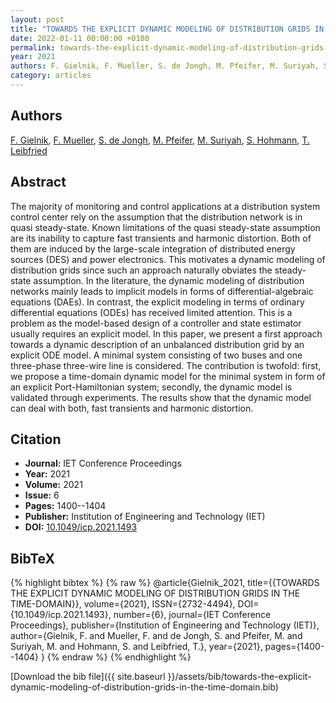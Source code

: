 ```yaml
---
layout: post
title: "TOWARDS THE EXPLICIT DYNAMIC MODELING OF DISTRIBUTION GRIDS IN THE TIME-DOMAIN"
date: 2022-01-11 00:00:00 +0100
permalink: towards-the-explicit-dynamic-modeling-of-distribution-grids-in-the-time-domain
year: 2021
authors: F. Gielnik, F. Mueller, S. de Jongh, M. Pfeifer, M. Suriyah, S. Hohmann, T. Leibfried
category: articles
---
```

 
## Authors
[F. Gielnik](authors/frederik-gielnik), [F. Mueller](authors/felicitas-mueller), [S. de Jongh](authors/steven-de-jongh), [M. Pfeifer](authors/martin-pfeifer), [M. Suriyah](authors/m-suriyah), [S. Hohmann](authors/soren-hohmann), [T. Leibfried](authors/thomas-leibfried)
 
## Abstract
The majority of monitoring and control applications at a distribution system control center rely on the assumption that the distribution network is in quasi steady-state. Known limitations of the quasi steady-state assumption are its inability to capture fast transients and harmonic distortion. Both of them are induced by the large-scale integration of distributed energy sources (DES) and power electronics. This motivates a dynamic modeling of distribution grids since such an approach naturally obviates the steady-state assumption. In the literature, the dynamic modeling of distribution networks mainly leads to implicit models in forms of differential-algebraic equations (DAEs). In contrast, the explicit modeling in terms of ordinary differential equations (ODEs) has received limited attention. This is a problem as the model-based design of a controller and state estimator usually requires an explicit model. In this paper, we present a first approach towards a dynamic description of an unbalanced distribution grid by an explicit ODE model. A minimal system consisting of two buses and one three-phase three-wire line is considered. The contribution is twofold: first, we propose a time-domain dynamic model for the minimal system in form of an explicit Port-Hamiltonian system; secondly, the dynamic model is validated through experiments. The results show that the dynamic model can deal with both, fast transients and harmonic distortion.
 
## Citation
- **Journal:** IET Conference Proceedings
- **Year:** 2021
- **Volume:** 2021
- **Issue:** 6
- **Pages:** 1400--1404
- **Publisher:** Institution of Engineering and Technology (IET)
- **DOI:** [10.1049/icp.2021.1493](https://doi.org/10.1049/icp.2021.1493)
 
## BibTeX
{% highlight bibtex %}
{% raw %}
@article{Gielnik_2021,
  title={{TOWARDS THE EXPLICIT DYNAMIC MODELING OF DISTRIBUTION GRIDS IN THE TIME-DOMAIN}},
  volume={2021},
  ISSN={2732-4494},
  DOI={10.1049/icp.2021.1493},
  number={6},
  journal={IET Conference Proceedings},
  publisher={Institution of Engineering and Technology (IET)},
  author={Gielnik, F. and Mueller, F. and de Jongh, S. and Pfeifer, M. and Suriyah, M. and Hohmann, S. and Leibfried, T.},
  year={2021},
  pages={1400--1404}
}
{% endraw %}
{% endhighlight %}
 
[Download the bib file]({{ site.baseurl }}/assets/bib/towards-the-explicit-dynamic-modeling-of-distribution-grids-in-the-time-domain.bib)
 
